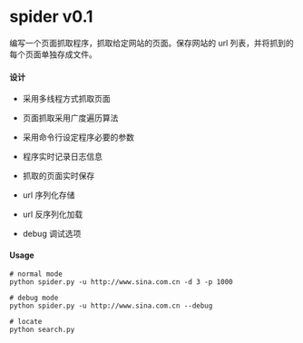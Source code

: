 # spider v0.1

编写一个页面抓取程序，抓取给定网站的页面。保存网站的 url 列表，并将抓到的每个页面单独存成文件。

#### 设计

* 采用多线程方式抓取页面

* 页面抓取采用广度遍历算法

* 采用命令行设定程序必要的参数

* 程序实时记录日志信息

* 抓取的页面实时保存

* url 序列化存储

* url 反序列化加载

* debug 调试选项

#### Usage

```
# normal mode
python spider.py -u http://www.sina.com.cn -d 3 -p 1000

# debug mode
python spider.py -u http://www.sina.com.cn --debug

# locate
python search.py
```
